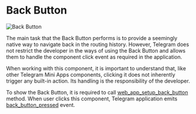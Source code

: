# Back Button

![Back Button](/components/back-button.png)

The main task that the Back Button performs is to provide a seemingly native way to navigate back in
the routing history. However, Telegram does not restrict the developer in the ways of using the Back
Button and allows them to handle the component click event as required in the application.

When working with this component, it is important to understand that, like other Telegram Mini Apps
components, clicking it does not inherently trigger any built-in action. Its handling is the
responsibility of the developer.

To show the Back Button, it is required to
call [web_app_setup_back_button](methods.md#web-app-setup-back-button)
method. When user clicks this component, Telegram application
emits [back_button_pressed](events.md#back-button-pressed) event.
